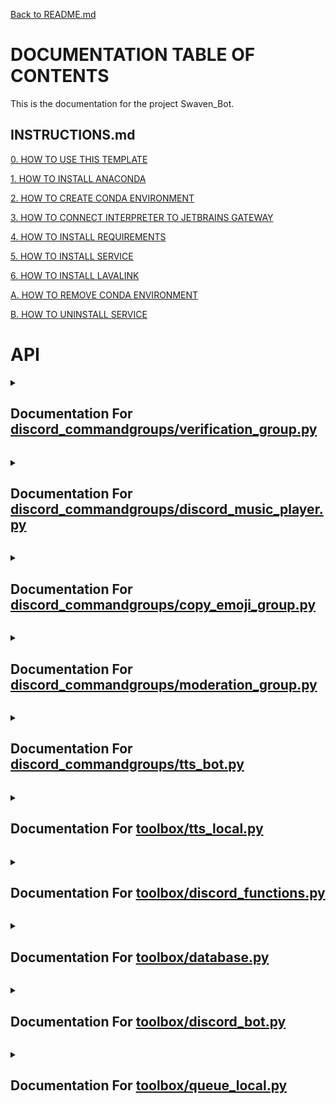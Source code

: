 [Back to README.md](/README.md)

# DOCUMENTATION TABLE OF CONTENTS #

This is the documentation for the project Swaven_Bot.

## INSTRUCTIONS.md ##

[0. HOW TO USE THIS TEMPLATE](/docs/INSTRUCTIONS.md#0-how-to-use-this-template)

[1. HOW TO INSTALL ANACONDA](/docs/INSTRUCTIONS.md#1-how-to-install-anaconda)

[2. HOW TO CREATE CONDA ENVIRONMENT](/docs/INSTRUCTIONS.md#2-how-to-create-conda-environment)

[3. HOW TO CONNECT INTERPRETER TO JETBRAINS GATEWAY](/docs/INSTRUCTIONS.md#3-how-to-connect-interpreter-to-jetbrains-gateway)

[4. HOW TO INSTALL REQUIREMENTS](/docs/INSTRUCTIONS.md#4-how-to-install-requirements)

[5. HOW TO INSTALL SERVICE](/docs/INSTRUCTIONS.md#5-how-to-install-service)

[6. HOW TO INSTALL LAVALINK](/docs/INSTRUCTIONS.md#6-how-to-install-lavalink)

[A. HOW TO REMOVE CONDA ENVIRONMENT](/docs/INSTRUCTIONS.md#a-how-to-remove-conda-environment)

[B. HOW TO UNINSTALL SERVICE](/docs/INSTRUCTIONS.md#b-how-to-uninstall-service)

# API #


<details>
<summary>

## Documentation For [discord_commandgroups/verification_group.py](/docs/DISCORD_COMMANDGROUPS-VERIFICATION_GROUP.md)

</summary>


 <details>
<summary>

### > [function setup](/docs/DISCORD_COMMANDGROUPS-VERIFICATION_GROUP.md#function-setup) 



</summary>

[def setup(bot_instance):](./../discord_commandgroups/verification_group.py#L125) 



</details>

<br></details>


<details>
<summary>

## Documentation For [discord_commandgroups/discord_music_player.py](/docs/DISCORD_COMMANDGROUPS-DISCORD_MUSIC_PLAYER.md)

</summary>


 <details>
<summary>

### > [function setup](/docs/DISCORD_COMMANDGROUPS-DISCORD_MUSIC_PLAYER.md#function-setup) 



</summary>

[def setup(bot_instance):](./../discord_commandgroups/discord_music_player.py#L126) 



</details>

<br></details>


<details>
<summary>

## Documentation For [discord_commandgroups/copy_emoji_group.py](/docs/DISCORD_COMMANDGROUPS-COPY_EMOJI_GROUP.md)

</summary>


 <details>
<summary>

### > [function setup](/docs/DISCORD_COMMANDGROUPS-COPY_EMOJI_GROUP.md#function-setup) 



</summary>

[def setup(bot_instance):](./../discord_commandgroups/copy_emoji_group.py#L45) 



</details>

<br></details>


<details>
<summary>

## Documentation For [discord_commandgroups/moderation_group.py](/docs/DISCORD_COMMANDGROUPS-MODERATION_GROUP.md)

</summary>


 <details>
<summary>

### > [function setup](/docs/DISCORD_COMMANDGROUPS-MODERATION_GROUP.md#function-setup) 



</summary>

[def setup(bot_instance, message_log_id):](./../discord_commandgroups/moderation_group.py#L33) 



</details>

<br></details>


<details>
<summary>

## Documentation For [discord_commandgroups/tts_bot.py](/docs/DISCORD_COMMANDGROUPS-TTS_BOT.md)

</summary>


 <details>
<summary>

### > [function set_male_role](/docs/DISCORD_COMMANDGROUPS-TTS_BOT.md#function-set_male_role) 



</summary>

[def set_male_role(role_id:int):](./../discord_commandgroups/tts_bot.py#L21) 



</details>


 <details>
<summary>

### > [function setup](/docs/DISCORD_COMMANDGROUPS-TTS_BOT.md#function-setup) 



</summary>

[def setup(bot_instance, vc_text__channel_id):](./../discord_commandgroups/tts_bot.py#L28) 




 <details>
<summary>

### >  > [function setup.stop_after_time](/docs/DISCORD_COMMANDGROUPS-TTS_BOT.md#function-setupstop_after_time) 



</summary>

[def stop_after_time(current_queue_id, vc):](./../discord_commandgroups/tts_bot.py#L38) 



</details>

</details>

<br></details>


<details>
<summary>

## Documentation For [toolbox/tts_local.py](/docs/TOOLBOX-TTS_LOCAL.md)

</summary>


 <details>
<summary>

### > [function set_tts](/docs/TOOLBOX-TTS_LOCAL.md#function-set_tts) 



</summary>

[def set_tts(model:str):](./../toolbox/tts_local.py#L12) 

Param


```python
    text: str
        Text to be converted to speech
```

Return


```python
    None
```



</details>


 <details>
<summary>

### > [function tts_wav](/docs/TOOLBOX-TTS_LOCAL.md#function-tts_wav) 



</summary>

[def tts_wav(text:str, output_path:str, Tts=None, spkr=1, spd=1.0):](./../toolbox/tts_local.py#L16) 

Param


```python
    text: str
        Text to be converted to speech
```

Return


```python
    None
```



</details>

<br></details>


<details>
<summary>

## Documentation For [toolbox/discord_functions.py](/docs/TOOLBOX-DISCORD_FUNCTIONS.md)

</summary>


 <details>
<summary>

### > [function get_role_names_from_string](/docs/TOOLBOX-DISCORD_FUNCTIONS.md#function-get_role_names_from_string) 



</summary>

[def get_role_names_from_string(ctx, role_str: str):](./../toolbox/discord_functions.py#L3) 

Note


```python
    This function will remove duplicates as well
```

Param


```python
    role_str: str
        A string of roles separated by commas (i.e. "role1, role2, role3")
        Also can be separated by spaces (i.e. "role1 role2 role3")
        This can be either the role name or the role id/mention
```

Return


```python
    roles: list
        A list of role names
```

Example


```python
    # This is an example of how to use this function, within a command
    role_str = "role1, role2, role3"
    roles = get_role_names_from_string(ctx, role_str)
    ctx.respond(f"Roles {roles} located.")
```



</details>


 <details>
<summary>

### > [function get_role_id](/docs/TOOLBOX-DISCORD_FUNCTIONS.md#function-get_role_id) 



</summary>

[def get_role_id(ctx, role_name):](./../toolbox/discord_functions.py#L47) 

Note


```python
    This function will raise an error if the role does not exist
```

Param


```python
    ctx: discord_slash.context.SlashContext
        The context of the command
    role_name: str
        The name of the role
```

Return


```python
    role_id: int
        The id of the role
```

Example


```python
    # This is an example of how to use this function, within a command
    role_name = "role1"
    role_id = get_role_id(ctx, role_name)
    ctx.respond(f"Role {role_name} has id {role_id}")
```



</details>


 <details>
<summary>

### > [function remove_emoji_numbers](/docs/TOOLBOX-DISCORD_FUNCTIONS.md#function-remove_emoji_numbers) 



</summary>

[def remove_emoji_numbers(text: str):](./../toolbox/discord_functions.py#L82) 

Note


```python
    This function removes numbers from discord emojis for tts. (i.e. <:emoji:123456789> to emoji)
```

Param


```python
    text: str
        The text to remove numbers from
```

Return


```python
    text: str
        The text with numbers removed
```

Example


```python
    text = remove_emoji_numbers(text)
```



</details>


 <details>
<summary>

### > [function convert_ping_to_username](/docs/TOOLBOX-DISCORD_FUNCTIONS.md#function-convert_ping_to_username) 



</summary>

[def convert_ping_to_username(text, guild):](./../toolbox/discord_functions.py#L113) 



</details>


 <details>
<summary>

### > [function get_emoji_from_id](/docs/TOOLBOX-DISCORD_FUNCTIONS.md#function-get_emoji_from_id) 



</summary>

[def get_emoji_from_id(ctx, id) -> str:](./../toolbox/discord_functions.py#L125) 

Param


```python
    ctx: discord_slash.context.SlashContext
        The context of the command
    id: int
        The id of the emoji
```

Return


```python
    emoji: str
        The emoji
```



</details>

<br></details>


<details>
<summary>

## Documentation For [toolbox/database.py](/docs/TOOLBOX-DATABASE.md)

</summary>


 <details>
<summary>

### > [function set_storage_path](/docs/TOOLBOX-DATABASE.md#function-set_storage_path) 



</summary>

[def set_storage_path(path):](./../toolbox/database.py#L8) 

Note


```python
    This function is used to set the path to the folder where the database files will be stored
```

Param


```python
ters
    ----------
    path : str
        The path to the folder where the database files will be stored
```

Return


```python
    None
        This function does not return anything
```

Example


```python
    set_storage_path('C:/Users/JohnDoe/Documents/MyDatabase')
```

Reference


```python
    No Links
```



</details>


 <details>
<summary>

### > [function slugify](/docs/TOOLBOX-DATABASE.md#function-slugify) 



</summary>

[def slugify(value, allow_unicode=False):](./../toolbox/database.py#L40) 

Note


```python
    This function is used to slugify strings, which basically means to remove all special characters and replace them with dashes.
    This is useful for creating file names from strings.
```

Param


```python
ters
    ----------
    value : str
        The string to be slugified
    allow_unicode : bool
        Whether or not to allow unicode characters
```

Return


```python
    str
        The slugified string
```

Example


```python
    a = slugify('Hello World')
```

Reference


```python
    https://github.com/django/django/blob/master/django/utils/text.py
```



</details>


 <details>
<summary>

### > [function get](/docs/TOOLBOX-DATABASE.md#function-get) 



</summary>

[def get(name: str) -> object:](./../toolbox/database.py#L76) 

Note


```python
    This function is used to load objects from the database folder
```

Param


```python
ters
    ----------
    name : str
        The name of the file to be loaded
```

Return


```python
    object or None
        The object loaded from the file, could be anything
```

Example


```python
    spreadsheet_data = get('spreadsheet_people')
```

Reference


```python
    No Links
```



</details>


 <details>
<summary>

### > [function save](/docs/TOOLBOX-DATABASE.md#function-save) 



</summary>

[def save(name: str, data: any) -> None:](./../toolbox/database.py#L107) 

Note


```python
    This function is used to save objects to the database folder
```

Param


```python
ters
    ----------
    name : str
        The name of the file to be saved
    data : any
        The data to be saved
```

Return


```python
    None
        This function does not return anything
```

Example


```python
    spreadsheet_data = {"People": ["Bill", "Kent", "Steve"], "Ages": [20, 30, 40]}

    save('spreadsheet_people', spreadsheet_data)
```

Reference


```python
    No Links
```



</details>


 <details>
<summary>

### > [function delete_database](/docs/TOOLBOX-DATABASE.md#function-delete_database) 



</summary>

[def delete_database(name: str) -> object:](./../toolbox/database.py#L142) 

Note


```python
    This function is used to delete objects from the database folder
```

Param


```python
ters
    ----------
    name : str
        The name of the file to be deleted
```

Return


```python
    object or None
        The object loaded from the file, could be anything
```

Example


```python
    spreadsheet_data = {"People": ["Bill", "Kent", "Steve"], "Ages": [20, 30, 40]}

    save('spreadsheet_people', spreadsheet_data)

    delete_database('spreadsheet_people')
```

Reference


```python
    No Links
```



</details>


 <details>
<summary>

### > [function save_key](/docs/TOOLBOX-DATABASE.md#function-save_key) 



</summary>

[def save_key(platform: str, key: str, override: bool = False) -> None:](./../toolbox/database.py#L180) 

Note


```python
    This function is used to save keys in a secure location
```

Param


```python
ters
    ----------
    platform: str
        The name of the platform to be saved (e.g. 'google')
    key: str
        The key to be saved (e.g. '<google_api_key>')
    override: bool
        Whether or not to override the key if it already exists
```

Return


```python
    None
        This function does not return anything
```

Example


```python
    save_key('google', '<google_api_key>')
```

Reference


```python
    https://www.nylas.com/blog/making-use-of-environment-variables-in-python/
```



</details>


 <details>
<summary>

### > [function load_key](/docs/TOOLBOX-DATABASE.md#function-load_key) 



</summary>

[def load_key(platform: str) -> str:](./../toolbox/database.py#L227) 

Note


```python
        This function is used to load keys from a secure location
```

Param


```python
ters
        ----------
        platform: str
            The key to be loaded (e.g. '<google_api_key>')
```

Return


```python
        str or None
            This function returns the key if it exists, otherwise it returns None
```

Example


```python
        key = load_key('google')
```

Reference


```python
        https://www.nylas.com/blog/making-use-of-environment-variables-in-python/
```



</details>

<br></details>


<details>
<summary>

## Documentation For [toolbox/discord_bot.py](/docs/TOOLBOX-DISCORD_BOT.md)

</summary>


 <details>
<summary>

### > [class discordBot](/docs/TOOLBOX-DISCORD_BOT.md#class-discordbot) 



</summary>

[class discordBot:](./../toolbox/discord_bot.py#L4) 

Note


```python
        This class is used to create a Discord Bot.
```

Param


```python
ters
        ----------
        api_token : str
            The API token of the Discord Bot
```

Return


```python
        None
```

Example


```python
        from discord_bot import discordBot
        api_token = "YOUR_API_TOKEN"
        bot = discordBot(api_token)
        bot.run()
```

Reference


```python
        https://docs.pycord.dev/en/stable/
```




 <details>
<summary>

### >  > [function discordBot.init](/docs/TOOLBOX-DISCORD_BOT.md#function-discordbotinit) 



</summary>

[def __init__(self, api_token: str) -> None:](./../toolbox/discord_bot.py#L5) 

Note


```python
        This class is used to create a Discord Bot.
```

Param


```python
ters
        ----------
        api_token : str
            The API token of the Discord Bot
```

Return


```python
        None
```

Example


```python
        from discord_bot import discordBot
        api_token = "YOUR_API_TOKEN"
        bot = discordBot(api_token)
        bot.run()
```

Reference


```python
        https://docs.pycord.dev/en/stable/
```



</details>


 <details>
<summary>

### >  > [function discordBot.add_server_id](/docs/TOOLBOX-DISCORD_BOT.md#function-discordbotadd_server_id) 



</summary>

[def add_server_id(self, server_id: int) -> None:](./../toolbox/discord_bot.py#L36) 

Note


```python
        This function is used to add a server ID to the bot.
```

Param


```python
ters
        ----------
        server_id : int
            The ID of the server to add the bot to
```

Return


```python
        None
```

Example


```python
        from discord_bot import discordBot
        api_token = "YOUR_API_TOKEN"
        bot = discordBot(api_token)
        bot.add_server_id(123456789)

        @bot.bot.slash_command(name="hello", guild_ids=bot.guild_ids)
        async def hello(ctx, name: str = "World"):
            await ctx.send(f"Hello {name}!")

        bot.run()
```

Reference


```python
        https://docs.pycord.dev/en/stable/
```



</details>


 <details>
<summary>

### >  > [function discordBot.add_server_ids](/docs/TOOLBOX-DISCORD_BOT.md#function-discordbotadd_server_ids) 



</summary>

[def add_server_ids(self, server_ids: list) -> None:](./../toolbox/discord_bot.py#L70) 

Note


```python
        This function is used to add a list of server IDs to the bot.
```

Param


```python
ters
        ----------
        server_ids : list
            The IDs of the servers to add the bot to
```

Return


```python
        None
```

Example


```python
        from discord_bot import discordBot
        api_token = "YOUR_API_TOKEN"
        bot = discordBot(api_token)
        server_ids = [123456789, 987654321]
        bot.add_server_ids(server_ids)

        @bot.bot.slash_command(name="hello", guild_ids=bot.guild_ids)
        async def hello(ctx, name: str = "World"):
            await ctx.send(f"Hello {name}!")


        bot.run()
```

Reference


```python
        https://docs.pycord.dev/en/stable/
```



</details>


 <details>
<summary>

### >  > [function discordBot.add_slash_command_group](/docs/TOOLBOX-DISCORD_BOT.md#function-discordbotadd_slash_command_group) 



</summary>

[def add_slash_command_group(self, slash_command_group) -> None:](./../toolbox/discord_bot.py#L106) 

Note


```python
        This function is used to add a list of server IDs to the bot.
```

Param


```python
ters
        ----------
        slash_command_group
            The IDs of the servers to add the bot to.
```

Return


```python
        None
```

Example


```python
        from discord_bot import discordBot
        import discord
        api_token = "YOUR_API_TOKEN"
        bot = discordBot(api_token)

        server_ids = [123456789, 987654321]
        bot.add_server_ids(server_ids)

        command_group = discord.SlashCommandGroup(name="test", description="test")

        @command_group.command(name="hello", description="hello", guild_ids=bot.guild_ids)
        async def hello(ctx, name: str = "World"):
            await ctx.send(f"Hello {name}!")

        @command_group.command(name="goodbye", description="goodbye", guild_ids=bot.guild_ids)
        async def goodbye(ctx, name: str = "World"):
            await ctx.send(f"Goodbye {name}!")

        bot.add_slash_command_group(command_group)

        bot.run()
```

Reference


```python
        https://docs.pycord.dev/en/stable/
```



</details>


 <details>
<summary>

### >  > [function discordBot.run](/docs/TOOLBOX-DISCORD_BOT.md#function-discordbotrun) 



</summary>

[def run(self) -> None:](./../toolbox/discord_bot.py#L151) 

Note


```python
        This function is used to run the Discord Bot.
```

Param


```python
ters
        ----------
        None
```

Return


```python
        None
```

Example


```python
        from discord_bot import discordBot
        api_token = "YOUR_API_TOKEN"
        bot = discordBot(api_token)
        bot.run()
```

Reference


```python
        https://docs.pycord.dev/en/stable/
```



</details>

</details>

<br></details>


<details>
<summary>

## Documentation For [toolbox/queue_local.py](/docs/TOOLBOX-QUEUE_LOCAL.md)

</summary>


 <details>
<summary>

### > [class Queue](/docs/TOOLBOX-QUEUE_LOCAL.md#class-queue) 



</summary>

[class Queue:](./../toolbox/queue_local.py#L2) 

Note


```python
    A queue is a data structure that follows the First In First Out (FIFO) principle.
    This means that the first item added to the queue will be the first item removed from the queue.
    A queue can be implemented using a list or a linked list.
```

Param


```python
    queue_list: list
        The list to initialize the queue with
    max_size: int
        The maximum size of the queue
```

Example


```python
    queue = Queue([1, 2, 3, 4, 5], 10)

    a = queue.dequeue()
    print(a)
```

Reference


```python
    https://en.wikipedia.org/wiki/Queue_(abstract_data_type)
```




 <details>
<summary>

### >  > [function Queue.init](/docs/TOOLBOX-QUEUE_LOCAL.md#function-queueinit) 



</summary>

[def __init__(self, queue_list: list = None, max_size: int = None):](./../toolbox/queue_local.py#L30) 

Note


```python
        If the queue_list is not None, then the queue will be initialized with the list
        If the max_size is not None, then the queue will be initialized with the max_size
```

Param


```python
        queue_list: list
            The list to initialize the queue with
        max_size: int
            The maximum size of the queue
```

Return


```python
        None
```

Example


```python
        queue = Queue([1, 2, 3, 4, 5], 10)

        a = queue.dequeue()
        print(a)
```



</details>


 <details>
<summary>

### >  > [function Queue.enqueue](/docs/TOOLBOX-QUEUE_LOCAL.md#function-queueenqueue) 



</summary>

[def enqueue(self, item):](./../toolbox/queue_local.py#L61) 

Note


```python
        Adds the item to the end of the queue
```

Param


```python
        item: any
            The item to add to the queue
```

Return


```python
        None
```

Example


```python
        queue = Queue(max_size=10)

        queue.enqueue(1)
        queue.enqueue(2)
        queue.enqueue(3)
        print(queue)
```



</details>


 <details>
<summary>

### >  > [function Queue.dequeue](/docs/TOOLBOX-QUEUE_LOCAL.md#function-queuedequeue) 



</summary>

[def dequeue(self):](./../toolbox/queue_local.py#L90) 

Note


```python
        Removes the first item from the queue
```

Param


```python
        None
```

Return


```python
        item: any
            The item that was removed from the queue
```

Example


```python
        queue = Queue(max_size=10)

        queue.enqueue(1)
        queue.enqueue(2)
        queue.enqueue(3)

        a = queue.dequeue()
        print(a)
```



</details>


 <details>
<summary>

### >  > [function Queue.size](/docs/TOOLBOX-QUEUE_LOCAL.md#function-queuesize) 



</summary>

[def size(self) -> int:](./../toolbox/queue_local.py#L118) 

Note


```python
        Returns the size of the queue
```

Param


```python
        None
```

Return


```python
        size: int
            The size of the queue
```

Example


```python
        queue = Queue(max_size=10)

        queue.enqueue(1)
        queue.enqueue(2)
        queue.enqueue(3)

        print(queue.size())
```



</details>


 <details>
<summary>

### >  > [function Queue.is_empty](/docs/TOOLBOX-QUEUE_LOCAL.md#function-queueis_empty) 



</summary>

[def is_empty(self) -> bool:](./../toolbox/queue_local.py#L146) 

Note


```python
        Returns True if the queue is empty, False otherwise
```

Param


```python
        None
```

Return


```python
        is_empty: bool
            True if the queue is empty, False otherwise
```

Example


```python
        queue = Queue(max_size=10)

        queue.enqueue(1)
        queue.enqueue(2)

        print(queue.is_empty())
```



</details>


 <details>
<summary>

### >  > [function Queue.peek](/docs/TOOLBOX-QUEUE_LOCAL.md#function-queuepeek) 



</summary>

[def peek(self):](./../toolbox/queue_local.py#L173) 

Note


```python
        Returns the first item in the queue without removing it
```

Param


```python
        None
```

Return


```python
        item: any
            The first item in the queue
```

Example


```python
        queue = Queue(max_size=10)

        queue.enqueue(1)
        queue.enqueue(2)
        queue.enqueue(3)

        a = queue.peek()
        print(a)
```



</details>


 <details>
<summary>

### >  > [function Queue.get_list](/docs/TOOLBOX-QUEUE_LOCAL.md#function-queueget_list) 



</summary>

[def get_list(self):](./../toolbox/queue_local.py#L201) 

Note


```python
        Returns the list of items in the queue
```

Param


```python
        None
```

Return


```python
        list: list
            The list of items in the queue
```

Example


```python
        queue = Queue(max_size=10)

        queue.enqueue(1)
        queue.enqueue(2)
        queue.enqueue(3)

        a = queue.get_list()
        print(a)
```



</details>


 <details>
<summary>

### >  > [function Queue.len](/docs/TOOLBOX-QUEUE_LOCAL.md#function-queuelen) 



</summary>

[def __len__(self):](./../toolbox/queue_local.py#L230) 

Note


```python
        Returns the size of the queue
```

Param


```python
        None
```

Return


```python
        size: int
            The size of the queue
```

Example


```python
        queue = Queue(max_size=10)

        queue.enqueue(1)
        queue.enqueue(2)

        print(len(queue))
```



</details>


 <details>
<summary>

### >  > [function Queue.copy](/docs/TOOLBOX-QUEUE_LOCAL.md#function-queuecopy) 



</summary>

[def copy(self):](./../toolbox/queue_local.py#L256) 

Note


```python
        Returns a copy of the queue
```

Param


```python
        None
```

Return


```python
        new_queue: Queue
            A copy of the queue
```

Example


```python
        queue = Queue(max_size=10)

        queue.enqueue(1)
        queue.enqueue(2)
        queue.enqueue(3)

        new_queue = queue.copy()
        print(new_queue)
```



</details>


 <details>
<summary>

### >  > [function Queue.copy](/docs/TOOLBOX-QUEUE_LOCAL.md#function-queuecopy) 



</summary>

[def __copy__(self):](./../toolbox/queue_local.py#L288) 

Note


```python
        Returns a copy of the queue
```

Param


```python
        None
```

Return


```python
        new_queue: Queue
            A copy of the queue
```

Example


```python
        queue = Queue(max_size=10)

        queue.enqueue(1)
        queue.enqueue(2)
        queue.enqueue(3)

        new_queue = queue.copy()
        print(new_queue)
```



</details>


 <details>
<summary>

### >  > [function Queue.eq](/docs/TOOLBOX-QUEUE_LOCAL.md#function-queueeq) 



</summary>

[def __eq__(self, other):](./../toolbox/queue_local.py#L317) 

Note


```python
        Returns True if the queues are equal, False otherwise
```

Param


```python
        other: Queue
            The other queue to compare to
```

Return


```python
        is_equal: bool
            True if the queues are equal, False otherwise
```

Example


```python
        queue = Queue([1, 2, 3, 4, 5], max_size=10)
        other = Queue([1, 2, 3, 4, 5], max_size=10)

        print(queue == other)
```



</details>


 <details>
<summary>

### >  > [function Queue.ne](/docs/TOOLBOX-QUEUE_LOCAL.md#function-queuene) 



</summary>

[def __ne__(self, other):](./../toolbox/queue_local.py#L348) 

Note


```python
        Returns True if the queues are not equal, False otherwise
```

Param


```python
        other: Queue
            The other queue to compare to
```

Return


```python
        is_not_equal: bool
            True if the queues are not equal, False otherwise
```

Example


```python
        queue = Queue([1, 2, 3, 4, 5], max_size=10)
        other = Queue([1, 2, 3, 4, 5], max_size=10)

        print(queue != other)
```



</details>


 <details>
<summary>

### >  > [function Queue.getitem](/docs/TOOLBOX-QUEUE_LOCAL.md#function-queuegetitem) 



</summary>

[def __getitem__(self, index):](./../toolbox/queue_local.py#L373) 

Note


```python
        Returns the item at the given index
```

Param


```python
        index: int
            The index of the item to get
```

Return


```python
        item: any
            The item at the given index
```

Example


```python
        queue = Queue([1, 2, 3, 4, 5], max_size=10)

        print(queue[2])
```



</details>


 <details>
<summary>

### >  > [function Queue.setitem](/docs/TOOLBOX-QUEUE_LOCAL.md#function-queuesetitem) 



</summary>

[def __setitem__(self, index, value):](./../toolbox/queue_local.py#L397) 

Note


```python
        Sets the item at the given index to the given value
```

Param


```python
        index: int
            The index of the item to set
        value: any
            The value to set the item to
```

Return


```python
        None
```

Example


```python
        queue = Queue([1, 2, 3, 4, 5], max_size=10)

        queue[2] = 10
        print(queue)
```



</details>


 <details>
<summary>

### >  > [function Queue.delitem](/docs/TOOLBOX-QUEUE_LOCAL.md#function-queuedelitem) 



</summary>

[def __delitem__(self, index):](./../toolbox/queue_local.py#L423) 

Note


```python
        Deletes the item at the given index
```

Param


```python
        index: int
            The index of the item to delete
```

Return


```python
        None
```

Example


```python
        queue = Queue([1, 2, 3, 4, 5], max_size=10)

        del queue[2]
        print(queue)
```



</details>


 <details>
<summary>

### >  > [function Queue.iter](/docs/TOOLBOX-QUEUE_LOCAL.md#function-queueiter) 



</summary>

[def __iter__(self):](./../toolbox/queue_local.py#L447) 

Note


```python
        Returns an iterator for the queue
```

Param


```python
        None
```

Return


```python
        iter: iter
            An iterator for the queue
```

Example


```python
        queue = Queue([1, 2, 3, 4, 5], max_size=10)

        for item in queue:
            print(item)
```



</details>


 <details>
<summary>

### >  > [function Queue.reversed](/docs/TOOLBOX-QUEUE_LOCAL.md#function-queuereversed) 



</summary>

[def __reversed__(self):](./../toolbox/queue_local.py#L471) 

Note


```python
        Returns an iterator for the queue in reverse order
```

Param


```python
        None
```

Return


```python
        reversed: iter
            An iterator for the queue in reverse order
```

Example


```python
        queue = Queue([1, 2, 3, 4, 5], max_size=10)

        for item in reversed(queue):
            print(item)
```



</details>


 <details>
<summary>

### >  > [function Queue.contains](/docs/TOOLBOX-QUEUE_LOCAL.md#function-queuecontains) 



</summary>

[def __contains__(self, item):](./../toolbox/queue_local.py#L495) 

Note


```python
        Returns True if the item is in the queue, False otherwise
```

Param


```python
        item: any
            The item to check for
```

Return


```python
        is_in: bool
            True if the item is in the queue, False otherwise
```

Example


```python
        queue = Queue([1, 2, 3, 4, 5], max_size=10)

        print(1 in queue)
```



</details>


 <details>
<summary>

### >  > [function Queue.add](/docs/TOOLBOX-QUEUE_LOCAL.md#function-queueadd) 



</summary>

[def __add__(self, other):](./../toolbox/queue_local.py#L519) 

Note


```python
        Returns a new queue with the items from both queues
```

Param


```python
        other: Queue
            The other queue to add to this queue
```

Return


```python
        new_queue: Queue
            A new queue with the items from both queues
```

Example


```python
        queue = Queue([1, 2, 3, 4, 5], max_size=10)
        other = Queue([6, 7, 8, 9, 10], max_size=10)

        new_queue = queue + other
        print(new_queue)
```



</details>


 <details>
<summary>

### >  > [function Queue.iadd](/docs/TOOLBOX-QUEUE_LOCAL.md#function-queueiadd) 



</summary>

[def __iadd__(self, other):](./../toolbox/queue_local.py#L550) 

Note


```python
        Returns this queue with the items from both queues
```

Param


```python
        other: Queue
            The other queue to add to this queue
```

Return


```python
        self: Queue
            This queue with the items from both queues
```

Example


```python
        queue = Queue([1, 2, 3, 4, 5], max_size=10)
        other = Queue([6, 7, 8, 9, 10], max_size=10)

        queue += other
        print(queue)
```



</details>


 <details>
<summary>

### >  > [function Queue.mul](/docs/TOOLBOX-QUEUE_LOCAL.md#function-queuemul) 



</summary>

[def __mul__(self, other):](./../toolbox/queue_local.py#L578) 

Note


```python
        Returns a new queue with the items from this queue repeated the given number of times
```

Param


```python
        other: int
            The number of times to repeat the queue
```

Return


```python
        new_queue: Queue
            A new queue with the items from this queue repeated the given number of times
```

Example


```python
        queue = Queue([1, 2, 3, 4, 5], max_size=10)

        new_queue = queue * 3
        print(new_queue)
```



</details>


 <details>
<summary>

### >  > [function Queue.imul](/docs/TOOLBOX-QUEUE_LOCAL.md#function-queueimul) 



</summary>

[def __imul__(self, other):](./../toolbox/queue_local.py#L607) 

Note


```python
        Returns this queue with the items from this queue repeated the given number of times
```

Param


```python
        other: int
            The number of times to repeat the queue
```

Return


```python
        self: Queue
            This queue with the items from this queue repeated the given number of times
```

Example


```python
        queue = Queue([1, 2, 3, 4, 5], max_size=10)

        queue *= 3
        print(queue)
```



</details>


 <details>
<summary>

### >  > [function Queue.str](/docs/TOOLBOX-QUEUE_LOCAL.md#function-queuestr) 



</summary>

[def __str__(self):](./../toolbox/queue_local.py#L636) 

Note


```python
        Returns a string representation of the queue
```

Param


```python
        None
```

Return


```python
        string: str
            A string representation of the queue
```

Example


```python
        queue = Queue([1, 2, 3, 4, 5], max_size=10)

        print(queue)
```



</details>

</details>

<br></details>


